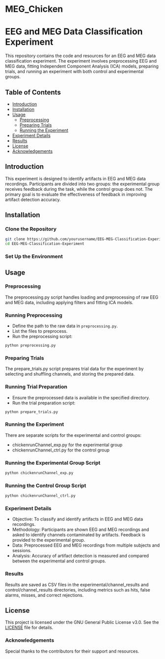 # MEG_Chicken

# EEG and MEG Data Classification Experiment

This repository contains the code and resources for an EEG and MEG data classification experiment. The experiment involves preprocessing EEG and MEG data, fitting Independent Component Analysis (ICA) models, preparing trials, and running an experiment with both control and experimental groups.

## Table of Contents

- [Introduction](#introduction)
- [Installation](#installation)
- [Usage](#usage)
  - [Preprocessing](#preprocessing)
  - [Preparing Trials](#preparing-trials)
  - [Running the Experiment](#running-the-experiment)
- [Experiment Details](#experiment-details)
- [Results](#results)
- [License](#license)
- [Acknowledgements](#acknowledgements)

## Introduction

This experiment is designed to identify artifacts in EEG and MEG data recordings. Participants are divided into two groups: the experimental group receives feedback during the task, while the control group does not. The primary goal is to evaluate the effectiveness of feedback in improving artifact detection accuracy.

## Installation

### Clone the Repository

```bash
git clone https://github.com/yourusername/EEG-MEG-Classification-Experiment.git
cd EEG-MEG-Classification-Experiment
```

### Set Up the Environment

## Usage

### Preprocessing
The preprocessing.py script handles loading and preprocessing of raw EEG and MEG data, including applying filters and fitting ICA models.

### Running Preprocessing

- Define the path to the raw data in `preprocessing.py`.
- List the files to preprocess.
- Run the preprocessing script:
```bash
python preprocessing.py
```

### Preparing Trials
The prepare_trials.py script prepares trial data for the experiment by selecting and shuffling channels, and storing the prepared data.

### Running Trial Preparation

- Ensure the preprocessed data is available in the specified directory.
- Run the trial preparation script:

```bash
python prepare_trials.py
```
### Running the Experiment
There are separate scripts for the experimental and control groups:

- chickenrunChannel_exp.py for the experimental group
- chickenrunChannel_ctrl.py for the control group

### Running the Experimental Group Script

```bash
python chickenrunChannel_exp.py
```

### Running the Control Group Script
```bash
python chickenrunChannel_ctrl.py
```
### Experiment Details

- Objective: To classify and identify artifacts in EEG and MEG data recordings.
- Methodology: Participants are shown EEG and MEG recordings and asked to identify channels contaminated by artifacts. Feedback is provided to the experimental group.
- Data: Preprocessed EEG and MEG recordings from multiple subjects and sessions.
- Analysis: Accuracy of artifact detection is measured and compared between the experimental and control groups.

### Results

Results are saved as CSV files in the experimental/channel_results and control/channel_results directories, including metrics such as hits, false alarms, misses, and correct rejections.

## License

This project is licensed under the GNU General Public License v3.0. See the [LICENSE](LICENSE) file for details.

### Acknowledgements

Special thanks to the contributors for their support and resources.

